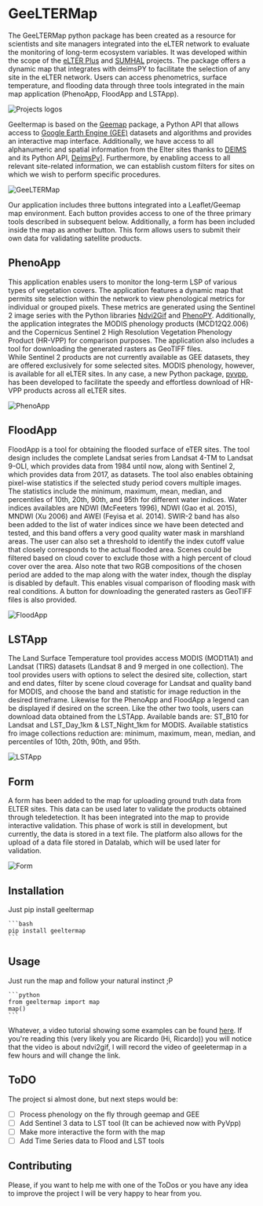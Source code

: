 # GeeLTERMap

The GeeLTERMap python package has been created as a resource for scientists and site managers integrated into the eLTER network to evaluate the monitoring of long-term ecosystem variables. It was developed within the scope of the [eLTER Plus](https://elter-ri.eu/elter-plus) and [SUMHAL](https://lifewatcheric-sumhal.csic.es/) projects. 
The package offers a dynamic map that integrates with deimsPY to facilitate the selection of any site in the eLTER network. Users can access phenometrics, surface temperature, and flooding data through three tools integrated in the main map application (PhenoApp, FloodApp and LSTApp).

![Projects logos](https://i.imgur.com/mvnOXuo.png)

Geeltermap is based on the [Geemap](https://geemap.org/) package, a Python API that allows access to [Google Earth Engine (GEE)](https://earthengine.google.com/) datasets and algorithms and provides an interactive map interface. Additionally, we have access to all alphanumeric and spatial information from the Elter sites thanks to [DEIMS](https://deims.org/) and its Python API, [DeimsPy](https://pypi.org/project/deims/)]. Furthermore, by enabling access to all relevant site-related information, we can establish custom filters for sites on which we wish to perform specific procedures.

![GeeLTERMap](https://i.imgur.com/YzuOcl8.png)


Our application includes three buttons integrated into a Leaflet/Geemap map environment. Each button provides access to one of the three primary tools described in subsequent below. Additionally, a form has been included inside the map as another button. This form allows users to submit their own data for validating satellite products.


## PhenoApp

This application enables users to monitor the long-term LSP of various types of vegetation covers. The application features a dynamic map that permits site selection within the network to view phenological metrics for individual or grouped pixels. These metrics are generated using the Sentinel 2 image series with the Python libraries [Ndvi2Gif](https://pypi.org/project/ndvi2gif/) and [PhenoPY](https://github.com/JavierLopatin/PhenoPY). Additionally, the application integrates the MODIS phenology products (MCD12Q2.006) and the Copernicus Sentinel 2 High Resolution Vegetation Phenology Product (HR-VPP) for comparison purposes. The application also includes a tool for downloading the generated rasters as GeoTIFF files.  
While Sentinel 2 products are not currently available as GEE datasets, they are offered exclusively for some selected sites. MODIS phenology, however, is available for all eLTER sites. In any case, a new Python package, [pyvpp](https://pypi.org/project/pyvpp/), has been developed to facilitate the speedy and effortless download of HR-VPP products across all eLTER sites.

![PhenoApp](https://i.imgur.com/dmG3G36.jpg)

## FloodApp

FloodApp is a tool for obtaining the flooded surface of eTER sites. The tool design includes the complete Landsat series from Landsat 4-TM to Landsat 9-OLI, which provides data from 1984 until now, along with Sentinel 2, which provides data from 2017, as datasets. 
The tool also enables obtaining pixel-wise statistics if the selected study period covers multiple images. The statistics include the minimum, maximum, mean, median, and percentiles of 10th, 20th, 90th, and 95th for different water indices. Water indices availables are NDWI (McFeeters 1996), NDWI (Gao et al. 2015), MNDWI (Xu 2006) and AWEI (Feyisa et al. 2014). SWIR-2 band has also been added to the list of water indices since we have been detected and tested, and this band offers a very good quality water mask in marshland areas. The user can also set a threshold to identify the index cutoff value that closely corresponds to the actual flooded area. 
Scenes could be filtered based on cloud cover to exclude those with a high percent of cloud cover over the area.  Also note that two RGB compositions of the chosen period are added to the map along with the water index, though the display is disabled by default. This enables visual comparison of flooding mask with real conditions. A button for downloading the generated rasters as GeoTIFF files is also provided.

![FloodApp](https://i.imgur.com/JZu7lED.png)

## LSTApp

The Land Surface Temperature tool provides access MODIS (MOD11A1) and Landsat (TIRS) datasets (Landsat 8 and 9 merged in one collection). The tool provides users with options to select the desired site, collection, start and end dates, filter by scene cloud coverage for Landsat and quality band for MODIS, and choose the band and statistic for image reduction in the desired timeframe. Likewise for the PhenoApp and FloodApp a legend can be displayed if desired on the screen. Like the other two tools, users can download data obtained from the LSTApp. 
Available bands are: ST_B10 for Landsat and LST_Day_1km & LST_Night_1km for MODIS. Available statistics fro image collections reduction are: minimum, maximum, mean, median, and percentiles of 10th, 20th, 90th, and 95th.

![LSTApp](https://i.imgur.com/EsbThl5.jpg)

## Form

A form has been added to the map for uploading ground truth data from ELTER sites. This data can be used later to validate the products obtained through teledetection. It has been integrated into the map to provide interactive validation. This phase of work is still in development, but currently, the data is stored in a text file. The platform also allows for the upload of a data file stored in Datalab, which will be used later for validation.

![Form](https://i.imgur.com/V08pjaS.jpg)

## Installation

Just pip install geeltermap
    
    ```bash
    pip install geeltermap
    ``` 

## Usage

Just run the map and follow your natural instinct ;P

    ```python
    from geeltermap import map
    map()
    ```
Whatever, a video tutorial showing some examples can be found [here](https://www.youtube.com/watch?v=kJkX6aVXBws). 
If you're reading this (very likely you are Ricardo (Hi, Ricardo)) you will notice that the video is about ndvi2gif, I will record the video of geeletermap in a few hours and will change the link.

## ToDO

The project si almost done, but next steps would be:

- [ ] Process phenology on the fly through geemap and GEE
- [ ] Add Sentinel 3 data to LST tool (It can be achieved now with PyVpp)
- [ ] Make more interactive the form with the map
- [ ] Add Time Series data to Flood and LST tools

## Contributing

Please, if you want to help me with one of the ToDos or you have any idea to improve the project I will be very happy to hear from you.




